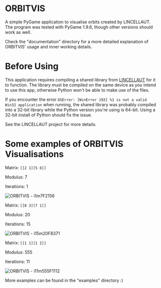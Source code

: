 # ORBITVIS
A simple PyGame application to visualise orbits created by LINCELLAUT.
The program was tested with PyGame 1.9.6, though other versions should work as well.

Check the "documentation" directory for a more detailed explanation of ORBITVIS' usage and inner working details.

# Before Using
This application requires compiling a shared library from [LINCELLAUT](https://github.com/Cocoatwix/LINCELLAUT) for it to function. The library must be compiled on the same device as you intend to use this app, otherwise Python won't be able to make use of the files. 

If you encounter the error `OSError: [WinError 193] %1 is not a valid Win32 application` when running, the shared library was probably compiled into a 32-bit library while the Python version you're using is 64-bit. Using a 32-bit install of Python should fix the issue.

See the LINCELLAUT project for more details.

# Some examples of ORBITVIS Visualisations
Matrix: `[[2 1][5 6]]`

Modulus: 7

Iterations: 1

![ORBITVIS - i1m7F2156](https://user-images.githubusercontent.com/31392083/172000181-f286dd5d-ed0a-4558-9a39-80981f7e8bb1.png)

Matrix: `[[8 3][7 1]]`

Modulus: 20

Iterations: 15

![ORBITVIS - i15m20F8371](https://user-images.githubusercontent.com/31392083/172000190-5796bb7b-9385-47dd-9815-e2917c189607.png)

Matrix: `[[1 1][1 2]]`


Modulus: 555

Iterations: 11

![ORBITVIS - i11m555F1112](https://user-images.githubusercontent.com/31392083/172000192-1c7800b6-3cea-434c-83c1-2532ff0c55d4.png)

More examples can be found in the "examples" directory :)
